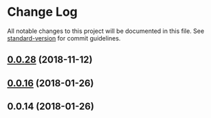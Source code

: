 # Change Log

All notable changes to this project will be documented in this file. See [standard-version](https://github.com/conventional-changelog/standard-version) for commit guidelines.

<a name="0.0.28"></a>
## [0.0.28](https://github.com/AndrewKovalenko/vertibar/compare/v0.0.16...v0.0.28) (2018-11-12)



<a name="0.0.16"></a>
## [0.0.16](https://github.com/AndrewKovalenko/vertibar/compare/v0.0.14...v0.0.16) (2018-01-26)



<a name="0.0.14"></a>
## 0.0.14 (2018-01-26)
